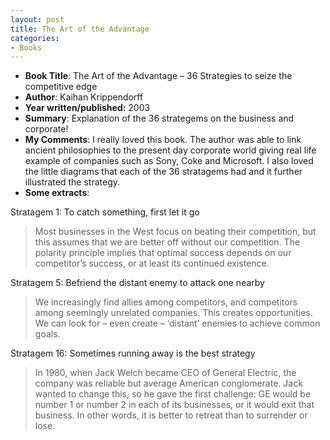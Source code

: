 ```yaml
---
layout: post
title: The Art of the Advantage
categories:
- Books
---
```



- **Book Title**: The Art of the Advantage – 36 Strategies to seize the competitive edge
- **Author**: Kaihan Krippendorff
- **Year written/published:** 2003
- **Summary**: Explanation of the 36 strategems on the business and corporate!
- **My Comments**: I really loved this book. The author was able to link ancient philosophies to the present day corporate world giving real life example of companies such as Sony, Coke and Microsoft. I also loved the little diagrams that each of the 36 stratagems had and it further illustrated the strategy.
- **Some extracts**:

Stratagem 1: To catch something, first let it go

> Most businesses in the West focus on beating their competition, but this assumes that we are better off without our competition. The polarity principle implies that optimal success depends on our competitor’s success, or at least its continued existence.

Stratagem 5: Befriend the distant enemy to attack one nearby

> We increasingly find allies among competitors, and competitors among seemingly unrelated companies. This creates opportunities. We can look for – even create – ‘distant’ enemies to achieve common goals.

Stratagem 16: Sometimes running away is the best strategy

> In 1980, when Jack Welch became CEO of General Electric, the company was reliable but average American conglomerate. Jack wanted to change this, so he gave the first challenge: GE would be number 1 or number 2 in each of its businesses, or it would exit that business. In other words, it is better to retreat than to surrender or lose.
